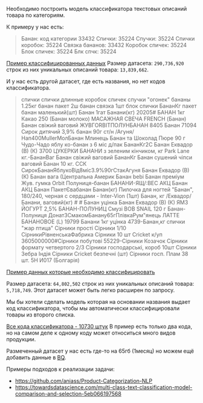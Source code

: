 Необходимо построить модель классификатора текстовых описаний товара по категориям.

К примеру у нас есть:

> Банан: код категории 33432
> Спички: 35224
> Спучки: 35224
> Спички коробок: 35224
> Связка бананов: 33432
> Коробок спичек: 35224
> Блок спичек: 35224
> Блк спчк: 35224

[Пример классифицированных данных](https://mm.nodeart.app/files/uz7qficz4bfx5byt935jjr515w/public?h=pTeTbe49jtUf0lv6TaXJqxqla4Zjbu7PZJbh-7g-jxo)
Размер датасета: `290,736,920` строк из них уникальных описаний товара: `13,839,662`.

И у нас есть другой датасет, где есть названия, но нет кодов классификатора.

> спички
> спички длинные
> коробок спичек
> спучки "огонек"
> бананы 1.25кг
> банан пакет 2ш
> банан связка 1шт
> блок спички
> БананКг
> пакет банан маленький(шт)
> Банан 1гат
> Банани(кг)
> 20205# БАНАН 1кг
> Какао 250 (Банан молоко)
> МАСАЖНАЯ СВЕЧА FRENCH (Банан)
> Банан свіжий ваговий
> ЖУВГORBITПОЛУНБАНАН
> 8405 Банан
> 71094 Сирок дитячий 3,9% банан 90г ст/н /Агуня/
> Нап400MullerМолБанан
> Млинець Банан та Шоколад
> Пюpе 90 г Чудо-Чадо яблу ко-банан з 6 міс д/пак
> БананКг2С
> Банан Еквадор (В) (К)
> 3700 ЦУКЕРКИ БАНАНИ з зеленим кiнчиком, кг Park Lane
> кг.-БананВаг
> Банан свіжий ваговий
> БананКг
> Банан сушений чiпси ваговий
> Банан 10 кг. ССК
> СирокБананЯблукоВiд8мiс3.9%90гСтакАгуня
> Банан Еквадор (В) (К)
> Банан вага (Центральна Америк
> Банан bebi
> Банан преміум
> Жув. гумка Orbit Полуниця-банан
> БАНАНИ-ЯЩ/:ВЕС
> АКЦ Банан
> АКЦ Банан
> ПакетЄвабанан
> Банан(кг)
> Пилочка для ногтей "Банан", 180/240, черная с сердцами - Inter-Vion (1шт)
> Банан, кг /Еквадор/
> Банани, ваговий(кг) # #
> Банан уцінка
> Банан Еквадор (В) (К)
> ЯМЗ ЙОГУРТ 2,5% БАНАН-ПОЛУНИЦ
> Смузi BOB SNAIL 120 г Банан-Полуниця
> ДонатЗСмакомБанану65гПлiвкаРум"янець
> ЛАТТЕ БАНАНОВОЕ (L)
> 19799 Банани 1кг уцiнка
> 4739-Банан,кг
> спички "жар птица"
> Сiрники простi
> Сiрники 1/10
> СiрникиРiвненськаФабрика
> Сiрники 10 шт Cricket к/уп
> 3605000000#Сiрники побутовi
> 55229-Сiрники Козачок
> Сiрники формату четвертого 2/3
> Сiрники господарськi, короб 10шт
> Сiрники Зебра Iндiя
> Сiрники Cricket безпечнi (шт)
> Сiрники госп. Плам 38 шт. 5Н И017 (Болгарiя)

[Пример данных которые необходимо классифицировать](https://mm.nodeart.app/files/mecoz83trpgotcghec17y3ptec/public?h=ITEQiebXaYY9DOLuEIWm58bzPc7-lZMzDKAfEN-qNDI)

Размер датасета: `64,802,502` строк из них уникальных описаний товара: `5,718,749`. 
Этот датасет может быть легко расширен по запросу.

Мы бы хотели сделать модель которая на основании названия выдает код классификатора, чтобы мы автоматически классифицировали товары из второго списка.

[Все кода классификатора - 10730 штук](https://mm.nodeart.app/files/jun4pbobibft8xkhbhehttuk1r/public?h=j6mglL8ViRLhw5sJJJB6YAWY9w1q5vIfGW9-XJOzMtU) В пример есть только два кода, но на самом деле к одному коду может относиться много видов продукции.

Размеченный датасет у нас есть где-то на 65гб (1месяц) но можем ещё добавить данные в [BQ](https://console.cloud.google.com/bigquery). 

Примеры подходов к реализации задачи: 
- https://github.com/aniass/Product-Categorization-NLP
- https://towardsdatascience.com/multi-class-text-classification-model-comparison-and-selection-5eb066197568
